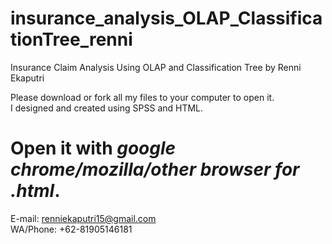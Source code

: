 # insurance_analysis_OLAP_ClassificationTree_renni
Insurance Claim Analysis Using OLAP and Classification Tree by Renni Ekaputri



Please download or fork all my files to your computer to open it.</br>
I designed and created using SPSS and HTML.

# Open it with *google chrome/mozilla/other browser* *for* *.html*.

E-mail: renniekaputri15@gmail.com </br>
WA/Phone: +62-81905146181
